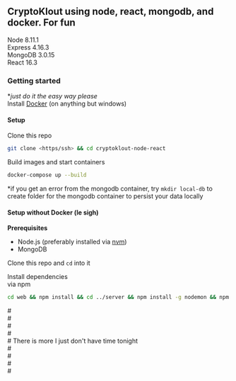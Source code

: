 ## CryptoKlout using node, react, mongodb, and docker. For fun

Node 8.11.1<br>
Express 4.16.3<br>
MongoDB 3.0.15<br>
React 16.3

### Getting started

\*_just do it the easy way please_<br>
Install [Docker](https://www.docker.com/community-edition#/download) (on anything but windows)

#### Setup

Clone this repo

```sh
git clone <https/ssh> && cd cryptoklout-node-react
```

Build images and start containers

```sh
docker-compose up --build
```

\*if you get an error from the mongodb container, try `mkdir local-db` to create folder for the mongodb container to persist your data locally

#### Setup without Docker (le sigh)

**Prerequisites**

* Node.js (preferably installed via [nvm](https://github.com/creationix/nvm))
* MongoDB

Clone this repo and `cd` into it

Install dependencies  
via npm

```sh
cd web && npm install && cd ../server && npm install -g nodemon && npm install
```

\#  
\#  
\#  
\#  
\# There is more I just don't have time tonight  
\#  
\#  
\#  
\#
